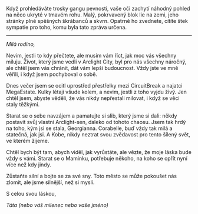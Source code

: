 Když prohledáváte trosky gangu pevnosti, vaše oči zachytí náhodný pohled na něco ukryté v tmavém rohu. Malý, pokrvavený blok lie na zemi, jeho stránky plné spěšných škrábanců a skvrn. Opatrně ho zvednete, cítíte štek sympatie pro toho, komu byla tato zpráva určena.

---

_Milá rodino,_

Nevim, jestli to kdy přečtete, ale musím vám říct, jak moc vás všechny miluju. Život, který jsme vedli v Arclight City, byl pro nás všechny náročný, ale chtěl jsem vás chránit, dát vám lepší budoucnost. Vždy jste ve mně věřili, i když jsem pochyboval o sobě.

Dnes večer jsem se ocitl uprostřed přestřelky mezi CircuitBreak a najatci MegaEstate. Kulky létají všude kolem, a nevim, jestli z toho vyjdu živý. Jen chtěl jsem, abyste věděli, že vás nikdy nepřestali milovat, i když se věci staly těžkými.

Starat se o sebe navzájem a pamatujte si slib, který jsme si dali: někdy postavit svůj vlastní Arclight-sen, daleko od tohoto chaosu. Jsem tak hrdý na toho, kým jsi se stala, Georgianna. Corabelle, buď vždy tak milá a statečná, jak jsi. A Kobe, nikdy neztrat svou zvědavost pro tento šílený svět, ve kterém žijeme.

Chtěl bych být tam, abych viděl, jak vyrůstáte, ale vězte, že moje láska bude vždy s vámi. Starat se o Maminku, potřebuje někoho, na koho se opřít nyní více než kdy jindy.

Zůstaňte silní a bojte se za své sny. Toto město se může pokoušet nás zlomit, ale jsme silnější, než si myslí.

S celou svou láskou,

_Táta (nebo váš milenec nebo vaše jméno)_
